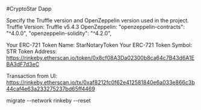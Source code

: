 
#CryptoStar Dapp


Specify the Truffle version and OpenZeppelin version used in the project.
Truffle Version: Truffle v5.4.3
OpenZeppelin: "openzeppelin-contracts": "^4.0.0",
              "openzeppelin-solidity": "^4.2.0",

Your ERC-721 Token Name: StarNotaryToken 
Your ERC-721 Token Symbol: STR
Token Address: https://rinkeby.etherscan.io/token/0x8cf08A3Da02300b8ca64c7B43d6A1EBA3dF7d3eC


Transaction from UI: https://rinkeby.etherscan.io/tx/0xaf8212fc0f62e412581840e6a033e866c3b44caf4e63a233275237bd65ff4469

migrate --network rinkeby --reset